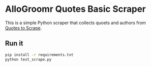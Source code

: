 # AlloGroomr Quotes Basic Scraper

This is a simple Python scraper that collects quoets and authors from [Quotes to Scrape](https://quotes.toscrape.com/).

## Run it
```bash
pip install -r requirements.txt
python test_scrape.py
